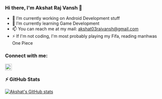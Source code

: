 ### Hi there, I'm Akshat Raj Vansh 👋

- 🔭 I’m currently working on Android Development stuff
- 🌱 I’m currently learning Game Development
- 📫 You can reach me at my mail: akshat03rajvansh@gmail.com
- ⚡ If I'm not coding, I'm most probably playing my Fifa, reading manhwas One Piece

### Connect with me:

[<img align="left" alt="Portfolio" width="22px" src="https://img.icons8.com/cotton/64/000000/youtube.png" />][website]

<br/>

### ⚡ GitHub Stats
  
[![Akshat's GitHub stats](https://github-readme-stats.vercel.app/api?username=Akshat-Raj-Vansh&show_icons=true&theme=dark&hide_border=true)](https://github.com/anuraghazra/github-readme-stats)

<br/>

[website]: https://akshat-raj-vansh.github.io/#/
